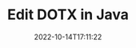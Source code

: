 ---
############################# Static ############################
layout: "auto-gen-editor"
date: 2022-10-14T17:11:22
draft: false
otherformats: doc docx docm xls xlsx xlsm ppt pptx pptm mobi epub html mhtml txt xml csv rtf odt msg eml

############################# Head ############################
head_title: "DOTX Editor — Edit DOTX in Java"
head_description: "How to edit DOTX in Java using a few lines of code? Use GroupDocs documents processing APIs to edit, update and save 30+ file formats."

############################# Header ############################
title: "Edit DOTX in Java"
description: "Effective and robust DOTX editing using server side GroupDocs.Editor for Java APIs, without the use of any software like Microsoft or Open Office."
bg_image: "https://cms.admin.containerize.com/templates/aspose/App_Themes/V3/images/bg/header1.png"
bg_overlay: false
button:
    enable: true
    icon: "fas fa-arrow-down"
    label: "Download Free Trial"
    link: "https://downloads.groupdocs.com/editor/java"

############################# SubMenu ############################
submenu:
    enable: true

    left:
        img_alt: "GroupDocs.Editor for Java"
        image: "https://cms.admin.containerize.com/templates/groupdocs/images/product-logos/90x90-noborder/groupdocs-editor-java.png"
        product: "GroupDocs.Editor"
        platform: "Java"

    middle:
        button:

            # button loop
            - link: "https://apireference.groupdocs.com/editor/java"
              text: "API Reference"

            # button loop
            - link: "https://github.com/groupdocs-editor"
              text: "Code Examples"

            # button loop
            - link: "https://products.groupdocs.app/editor/family"
              text: "Live Demos"

            # button loop
            - link: "https://purchase.groupdocs.com/pricing/editor/java"
              text: "Pricing"

    right:
        link_download: "https://downloads.groupdocs.com/editor"
        link_learn: "https://docs.groupdocs.com/editor/java"
        link_buy: "https://purchase.groupdocs.com"

############################# About ############################
about:
    enable: true
    title: "About GroupDocs.Editor for Java API"
    content: |
        [GroupDocs.Editor for Java](/editor/java/) API is a right choice to edit Microsoft Word, Excel, PowerPoint, Open Office documents and presentations. GroupDocs.Editor is a standalone API that is suitable for server side and back-end systems where high performance is required. It does not depend on any software like Microsoft or Open Office.

############################# Steps ############################
steps:
    enable: true
    title_left: "Steps to Edit DOTX in Java"
    content_left: |
        [GroupDocs.Editor for Java](/editor/java/) provides an easy and straightforward way for developers to edit the DOTX files using a few lines of code.
        * Create an instance of `Editor` class with mandatory file path or stream and optional `WordProcessingLoadOptions` class and load the DOTX file
        * Create & set the `WordProcessingEditOptions` class instance for the DOTX file format
        * Call `Editor.Edit()` method and obtain DOTX document in HTML format that is easily editable with any WYSIWYG-editor.
        * Call `Editor.Save()` method and save edited DOTX file using `WordProcessingSaveOptions` class

        
    title_right: "System Requirements"
    content_right: |
        A basic document editing with GroupDocs.Editor for Java APIs can be done by implementing a few easy steps. Our APIs are supported on all major platforms and operating systems. Before executing the code below, please make sure that you have the following prerequisites installed on your system.

        * Operating Systems: Microsoft Windows, Linux, MacOS
        * Development Environments: NetBeans, IntelliJ IDEA, Eclipse
        * Frameworks: Java 7 (1.7) and above
        * Get the latest version of GroupDocs.Editor for Java downloaded from [Maven](https://repository.groupdocs.com/editor/)
        
    code: |        
        ```java
        // Load the DOTX file into Editor with the optional WordProcessingLoadOptions
        Editor editor = new Editor("source.dotx", new WordProcessingLoadOptions());

        // Create and adjust the edit options
        WordProcessingEditOptions editOptions = new WordProcessingEditOptions();

        // Open input DOTX document for edit — obtain an intermediate document, that can be edited
        EditableDocument beforeEdit = editor.edit(editOptions);

        // Grab DOTX document content and associated resources from editable document
        string content = beforeEdit.getContent();

        // Send the content to WYSIWYG-editor, edit it there, and send edited content back to the server-side
        // This step simulates a such operation
        string updatedContent = content.replace("Subtitle", "Edited subtitle");

        // Grab edited content and resources from WYSIWYG-editor and create a new EditableDocument instance from it
        EditableDocument afterEdit = EditableDocument.fromMarkup(updatedContent, null);

        // Create a save options and select a desired output format
        WordProcessingSaveOptions saveOptions = new WordProcessingSaveOptions(WordProcessingFormats.Dotx);

        // Save edited DOTX document to the file
        editor.save(afterEdit, "edited.dotx", saveOptions);
        ```
        
############################# Demos ############################
demos:
    enable: true
    title: "DOTX Editor Live Demos"
    content: |
        Edit DOTX right now by visiting [GroupDocs.Editor Live Demos](https://products.groupdocs.app/editor/family) website.  
        The live demo has the following benefits
        
############################# More Formats ############################
more_formats:
    enable: true
    title: "Other Supported Editors"
    content: |
        You can also edit other file formats. Please see the complete list below.


############################# Back to top ###############################
back_to_top:
    enable: true
---